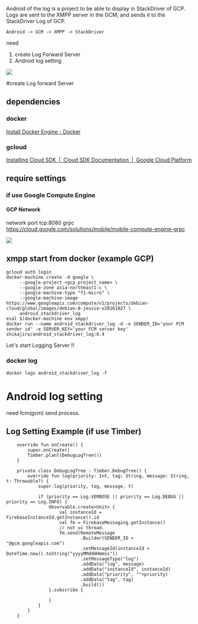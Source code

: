 Android of the log is a project to be able to display in StackDriver of GCP.
Logs are sent to the XMPP server in the GCM, and sends it to the StackDriver Log of GCP.

`Android -> GCM -> XMPP -> StackDriver`

need 
1. create Log Forward Server
2. Android log setting

![](doc/log_sample.png)

#create Log forward Server

## dependencies
### docker
[Install Docker Engine - Docker](https://docs.docker.com/engine/installation/)
### gcloud
[Installing Cloud SDK  |  Cloud SDK Documentation  |  Google Cloud Platform](https://cloud.google.com/sdk/downloads)

## require settings
### if use Google Compute Engine
#### GCP Network
network port tcp:8080 grpc
https://cloud.google.com/solutions/mobile/mobile-compute-engine-grpc

![](doc/fcm.png)

## xmpp start from docker (example GCP)
```
gcloud auth login
docker-machine create -d google \
     --google-project <gcp_project_name> \
     --google-zone asia-northeast1-c \
     --google-machine-type "f1-micro" \
     --google-machine-image https://www.googleapis.com/compute/v1/projects/debian-cloud/global/images/debian-8-jessie-v20161027 \
     android_stackdriver_log
eval $(docker-machine env xmpp)
docker run --name android_stackdriver_log -d -e SENDER_ID='your FCM sender id' -e SERVER_KEY='your FCM server key' shikajiro/android_stackdriver_log:0.4

```

Let's start Logging Server !!

### docker log
```
docker logs android_stackdriver_log -f
```

# Android log setting
need fcm(gcm) send process.
## Log Setting Example (if use Timber)

```
    override fun onCreate() {
        super.onCreate()
        Timber.plant(DebugLogTree())
    }

    private class DebugLogTree : Timber.DebugTree() {
        override fun log(priority: Int, tag: String, message: String, t: Throwable?) {
            super.log(priority, tag, message, t)

            if (priority == Log.VERBOSE || priority == Log.DEBUG || priority == Log.INFO) {
                Observable.create<Unit> {
                    val instanceId = FirebaseInstanceId.getInstance().id
                    val fm = FirebaseMessaging.getInstance()
                    // not ui thread.
                    fm.send(RemoteMessage
                            .Builder(SENDER_ID + "@gcm.googleapis.com")
                            .setMessageId(instanceId + DateTime.now().toString("yyyyMMddHHmmss"))
                            .setMessageType("log")
                            .addData("log", message)
                            .addData("instanceId", instanceId)
                            .addData("priority", ""+priority)
                            .addData("tag", tag)
                            .build())
                }.subscribe {

                }
            }
        }
    }
```
